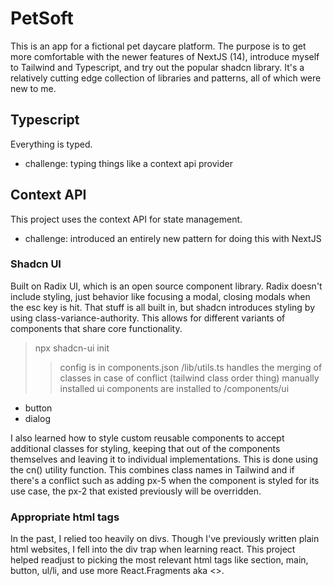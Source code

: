 # PetSoft

This is an app for a fictional pet daycare platform. The purpose is to get more comfortable with the newer features of NextJS (14), introduce myself to Tailwind and Typescript, and try out the popular shadcn library. It's a relatively cutting edge collection of libraries and patterns, all of which were new to me.

## Typescript

Everything is typed.

-   challenge: typing things like a context api provider

## Context API

This project uses the context API for state management.

-   challenge: introduced an entirely new pattern for doing this with NextJS

### Shadcn UI

Built on Radix UI, which is an open source component library. Radix doesn't include styling, just behavior like focusing a modal, closing
modals when the esc key is hit. That stuff is all built in, but shadcn introduces styling by using class-variance-authority. This allows for different variants of components that share core functionality.

> npx shadcn-ui init
>
> > config is in components.json
> > /lib/utils.ts handles the merging of classes in case of conflict (tailwind class order thing)
> > manually installed ui components are installed to /components/ui

-   button
-   dialog

I also learned how to style custom reusable components to accept additional classes for styling, keeping that out of the components themselves and leaving it to individual implementations. This is done using the cn() utility function. This combines class names in Tailwind and if there's a conflict such as adding px-5 when the component is styled for its use case, the px-2 that existed previously will be overridden.

### Appropriate html tags

In the past, I relied too heavily on divs. Though I've previously written plain html websites, I fell into the div trap when learning react. This project helped readjust to picking the most relevant html tags like section, main, button, ul/li, and use more React.Fragments aka <>.
